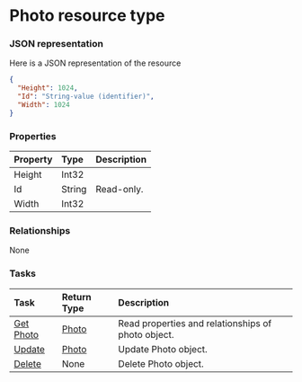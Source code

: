 # Photo resource type



### JSON representation

Here is a JSON representation of the resource

<!-- {
  "blockType": "resource",
  "optionalProperties": [

  ],
  "@odata.type": "microsoft.graph.photo"
}-->

```json
{
  "Height": 1024,
  "Id": "String-value (identifier)",
  "Width": 1024
}

```
### Properties
| Property	   | Type	|Description|
|:---------------|:--------|:----------|
|Height|Int32||
|Id|String| Read-only.|
|Width|Int32||

### Relationships
None


### Tasks

| Task		   | Return Type	|Description|
|:---------------|:--------|:----------|
|[Get Photo](../api/photo_get.md) | [Photo](photo.md) |Read properties and relationships of photo object.|
|[Update](../api/photo_update.md) | [Photo](photo.md)	|Update Photo object. |
|[Delete](../api/photo_delete.md) | None |Delete Photo object. |

<!-- uuid: bd115954-37fb-48d1-9220-e00247119a97
2015-10-19 10:21:30 UTC -->
<!-- {
  "type": "#page.annotation",
  "description": "Photo resource",
  "keywords": "",
  "section": "documentation",
  "tocPath": ""
}-->